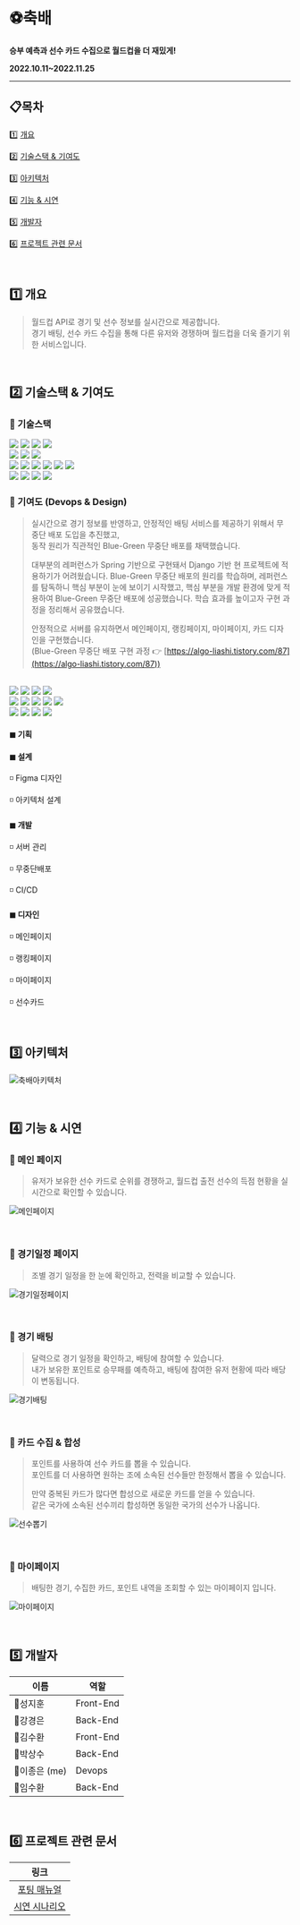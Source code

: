 # ⚽축배
**승부 예측과 선수 카드 수집으로 월드컵을 더 재밌게!**

**2022.10.11~2022.11.25**

---

## 📋목차

1️⃣ <a href="#1️⃣-개요">개요</a>

2️⃣ <a href="#2️⃣-기술스택--기여도">기술스택 & 기여도</a>

3️⃣ <a href="#3️⃣-아키텍처">아키텍처</a>

4️⃣ <a href="#4️⃣-기능--시연">기능 & 시연</a>

5️⃣ <a href="#5️⃣-개발자">개발자</a>

6️⃣ <a href="#6️⃣-프로젝트-관련-문서">프로젝트 관련 문서</a>

<br>

## 1️⃣ 개요

> 월드컵 API로 경기 및 선수 정보를 실시간으로 제공합니다.  
> 경기 배팅, 선수 카드 수집을 통해 다른 유저와 경쟁하며 월드컵을 더욱 즐기기 위한 서비스입니다.

<br>

## 2️⃣ 기술스택 & 기여도

### 🔸 기술스택

<span>
<img src="https://img.shields.io/badge/React-61DAFB?style=for-the-badge&logo=React&logoColor=white"/>
<img src="https://img.shields.io/badge/javascript-F7DF1E?style=for-the-badge&logo=javascript&logoColor=black">
<img src="https://img.shields.io/badge/html5-E34F26?style=for-the-badge&logo=html5&logoColor=white">
<img src="https://img.shields.io/badge/css3-1572B6?style=for-the-badge&logo=css3&logoColor=white">
</span>
<br>
<span>
<img src="https://img.shields.io/badge/Django-000000?style=for-the-badge&logo=Django&logoColor=white"/>
<img src="https://img.shields.io/badge/Python-3776AB?style=for-the-badge&logo=Python&logoColor=white"/>
<img src="https://img.shields.io/badge/MySQL-4479A1?style=for-the-badge&logo=MySQL&logoColor=white"/>
</span>
<br>
<span>
<img src="https://img.shields.io/badge/Amazon EC2-FF9900?style=for-the-badge&logo=Amazon EC2&logoColor=white">
<img src="https://img.shields.io/badge/Amazon S3-569A31?style=for-the-badge&logo=Amazon S3&logoColor=white">
<img src="https://img.shields.io/badge/Ubuntu-E95420?style=for-the-badge&logo=Ubuntu&logoColor=white"/>
<img src="https://img.shields.io/badge/Nginx-009639?style=for-the-badge&logo=NGINX&logoColor=white"/>
<img src="https://img.shields.io/badge/Docker-2496ED?style=for-the-badge&logo=Docker&logoColor=white">
<img src="https://img.shields.io/badge/jenkins-993333?style=for-the-badge&logo=Jenkins&logoColor=white">
</span>
<br>
<span>
<img src="https://img.shields.io/badge/Jira-0052CC?style=for-the-badge&logo=Jira&logoColor=white"/>
<img src="https://img.shields.io/badge/GitLab-FCA121?style=for-the-badge&logo=GitLab&logoColor=white"/>
<img src="https://img.shields.io/badge/Mattermost-0058CC?style=for-the-badge&logo=Mattermost&logoColor=white">
<img src="https://img.shields.io/badge/Notion-000000?style=for-the-badge&logo=Notion&logoColor=white">
</span>

<br>

### 🔸 기여도 (Devops & Design)

> 실시간으로 경기 정보를 반영하고, 안정적인 배팅 서비스를 제공하기 위해서 무중단 배포 도입을 추진했고,  
> 동작 원리가 직관적인 Blue-Green 무중단 배포를 채택했습니다.  
>
> 대부분의 레퍼런스가 Spring 기반으로 구현돼서 Django 기반 현 프로젝트에 적용하기가 어려웠습니다. Blue-Green 무중단 배포의 원리를 학습하며, 레퍼런스를 탐독하니 핵심 부분이 눈에 보이기 시작했고, 핵심 부분을 개발 환경에 맞게 적용하여 Blue-Green 무중단 배포에 성공했습니다. 학습 효과를 높이고자 구현 과정을 정리해서 공유했습니다.
> 
> 안정적으로 서버를 유지하면서 메인페이지, 랭킹페이지, 마이페이지, 카드 디자인을 구현했습니다.  
> (Blue-Green 무중단 배포 구현 과정 👉 [https://algo-liashi.tistory.com/87](https://algo-liashi.tistory.com/87))
> 

<br>

<span>
<img src="https://img.shields.io/badge/React-61DAFB?style=for-the-badge&logo=React&logoColor=white"/>
<img src="https://img.shields.io/badge/javascript-F7DF1E?style=for-the-badge&logo=javascript&logoColor=black">
<img src="https://img.shields.io/badge/html5-E34F26?style=for-the-badge&logo=html5&logoColor=white">
<img src="https://img.shields.io/badge/css3-1572B6?style=for-the-badge&logo=css3&logoColor=white">
</span>
<br>
<span>
<img src="https://img.shields.io/badge/Amazon EC2-FF9900?style=for-the-badge&logo=Amazon EC2&logoColor=white">
<img src="https://img.shields.io/badge/Ubuntu-E95420?style=for-the-badge&logo=Ubuntu&logoColor=white"/>
<img src="https://img.shields.io/badge/Nginx-009639?style=for-the-badge&logo=NGINX&logoColor=white"/>
<img src="https://img.shields.io/badge/Docker-2496ED?style=for-the-badge&logo=Docker&logoColor=white">
<img src="https://img.shields.io/badge/jenkins-993333?style=for-the-badge&logo=Jenkins&logoColor=white">
</span>
<br>
<span>
<img src="https://img.shields.io/badge/Jira-0052CC?style=for-the-badge&logo=Jira&logoColor=white"/>
<img src="https://img.shields.io/badge/GitLab-FCA121?style=for-the-badge&logo=GitLab&logoColor=white"/>
<img src="https://img.shields.io/badge/Mattermost-0058CC?style=for-the-badge&logo=Mattermost&logoColor=white">
<img src="https://img.shields.io/badge/Notion-000000?style=for-the-badge&logo=Notion&logoColor=white">
</span>

#### ◼ 기획

#### ◼ 설계

◽ Figma 디자인

◽ 아키텍처 설계

#### ◼ 개발

◽ 서버 관리

◽ 무중단배포

◽ CI/CD

#### ◼ 디자인

◽ 메인페이지

◽ 랭킹페이지

◽ 마이페이지

◽ 선수카드

<br>

## 3️⃣ 아키텍처

![축배아키텍처](image/축배아키텍처.png)

<br>

## 4️⃣ 기능 & 시연

### 🔸 메인 페이지

> 유저가 보유한 선수 카드로 순위를 경쟁하고, 월드컵 출전 선수의 득점 현황을 실시간으로 확인할 수 있습니다.

![메인페이지](/image/메인페이지.gif)

<br>

### 🔸 경기일정 페이지

> 조별 경기 일정을 한 눈에 확인하고, 전력을 비교할 수 있습니다.

![경기일정페이지](/image/경기일정페이지.gif)

<br>

### 🔸 경기 배팅

> 달력으로 경기 일정을 확인하고, 배팅에 참여할 수 있습니다.  
> 내가 보유한 포인트로 승무패를 예측하고, 배팅에 참여한 유저 현황에 따라 배당이 변동됩니다.

![경기배팅](/image/날짜페이지.gif)

<br>

### 🔸 카드 수집 & 합성

> 포인트를 사용하여 선수 카드를 뽑을 수 있습니다.  
> 포인트를 더 사용하면 원하는 조에 소속된 선수들만 한정해서 뽑을 수 있습니다.
>
> 만약 중복된 카드가 많다면 합성으로 새로운 카드를 얻을 수 있습니다.  
> 같은 국가에 소속된 선수끼리 합성하면 동일한 국가의 선수가 나옵니다.

![선수뽑기](/image/선수뽑기.gif)

<br>

### 🔸 마이페이지

> 배팅한 경기, 수집한 카드, 포인트 내역을 조회할 수 있는 마이페이지 입니다.

![마이페이지](/image/마이페이지.gif)

<br>

## 5️⃣ 개발자

| 이름 | 역할 |
| --- | --- |
| 👑성지훈 | Front-End |
| 👨강경은 | Back-End |
| 👦김수환 | Front-End |
| 👱박상수 | Back-End |
| 👲이종은 (me) | Devops |
| 🧑임수환 | Back-End |

<br>

## 6️⃣ 프로젝트 관련 문서

|                   링크                   |
|:--------------------------------------:|
|  [포팅 매뉴얼](/exec/자율PJT_서울_2반_A202_포팅매뉴얼.pdf)  |
| [시연 시나리오](/exec/자율PJT_서울_2반_A202_시연시나리오.pdf) |


